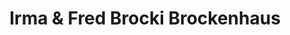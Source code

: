 ---
title: "Irma & Fred Brocki Brockenhaus"
url: /basel/irma-und-fred-brocki-brockenhaus/
shop: Möbel
---